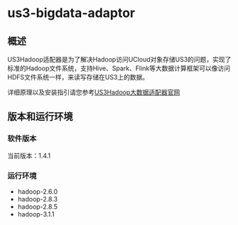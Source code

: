 # us3-bigdata-adaptor

## 概述

US3Hadoop适配器是为了解决Hadoop访问UCloud对象存储US3的问题，实现了标准的Hadoop文件系统，支持Hive、Spark、Flink等大数据计算框架可以像访问HDFS文件系统一样，来读写存储在US3上的数据。

详细原理以及安装指引请您参考[US3Hadoop大数据适配器官网](https://docs.ucloud.cn/ufile/tools/us3hadoop/introduction)

## 版本和运行环境

### 软件版本

当前版本：1.4.1

### 运行环境

  - hadoop-2.6.0
  - hadoop-2.8.3
  - hadoop-2.8.5
  - hadoop-3.1.1

